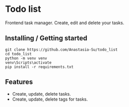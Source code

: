 # Todo list

Frontend task manager. Create, edit and delete your tasks.

## Installing / Getting started

```shell
git clone https://github.com/Anastasia-Su/todo_list
cd todo_list
python -m venv venv
venv\Scripts\activate
pip install -r requirements.txt
```

## Features

* Create, update, delete tasks.
* Create, update, delete tags for tasks.
